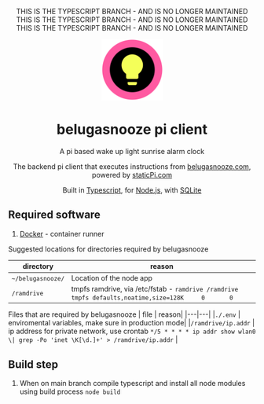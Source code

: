 <p align="center">
 	THIS IS THE TYPESCRIPT BRANCH - AND IS NO LONGER MAINTAINED
	<br>
	THIS IS THE TYPESCRIPT BRANCH - AND IS NO LONGER MAINTAINED
	<br>
	THIS IS THE TYPESCRIPT BRANCH - AND IS NO LONGER MAINTAINED
	<br>
</p>

<p align="center">
 <img src='./.github/logo.svg' width='125px'/>
</p>

<h1 align="center">belugasnooze pi client</h1>

<p align="center">
	A pi based wake up light sunrise alarm clock
</p>
<p align="center">
 The backend pi client that executes instructions from <a href='https://www.belugasnooze.com' target='_blank' rel='noopener noreferrer'>belugasnooze.com</a>, powered by <a href='https://www.staticpi.com' target='_blank' rel='noopener noreferrer'>staticPi.com</a>
</p>

<p align="center">
	Built in <a href='https://www.typescriptlang.org/' target='_blank' rel='noopener noreferrer'>Typescript</a>, for <a href='https://nodejs.org/en/' target='_blank' rel='noopener noreferrer'>Node.js</a>, with <a href='https://www.sqlite.org/' target='_blank' rel='noopener noreferrer'>SQLite</a>
</p>

## Required software

1) <a href='https://www.docker.com/' target='_blank' rel='noopener noreferrer'>Docker</a> - container runner


Suggested locations for directories required by belugasnooze

| directory | reason|
| --- | --- |
|```~/belugasnooze/```	| Location of the node app |
|```/ramdrive```		| tmpfs ramdrive, via /etc/fstab - ```ramdrive /ramdrive tmpfs defaults,noatime,size=128K     0       0```|

Files that are required by belugasnooze
| file | reason|
|---|---|
|```./.env```				| enviromental variables, make sure in production mode|
|```/ramdrive/ip.addr```	| ip address for private network, use crontab ```*/5 * * * * ip addr show wlan0 \| grep -Po 'inet \K[\d.]+' > /ramdrive/ip.addr``` |

## Build step
1) When on main branch compile typescript and install all node modules using build process ```node build```